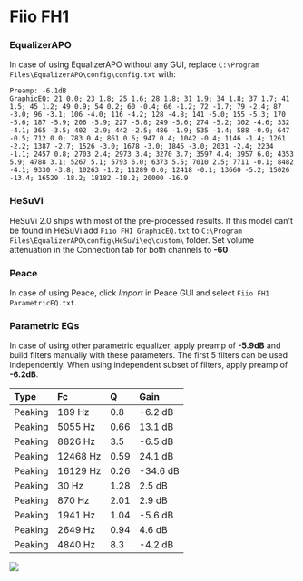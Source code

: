 # Fiio FH1

### EqualizerAPO
In case of using EqualizerAPO without any GUI, replace `C:\Program Files\EqualizerAPO\config\config.txt`
with:
```
Preamp: -6.1dB
GraphicEQ: 21 0.0; 23 1.8; 25 1.6; 28 1.8; 31 1.9; 34 1.8; 37 1.7; 41 1.5; 45 1.2; 49 0.9; 54 0.2; 60 -0.4; 66 -1.2; 72 -1.7; 79 -2.4; 87 -3.0; 96 -3.1; 106 -4.0; 116 -4.2; 128 -4.8; 141 -5.0; 155 -5.3; 170 -5.6; 187 -5.9; 206 -5.9; 227 -5.8; 249 -5.6; 274 -5.2; 302 -4.6; 332 -4.1; 365 -3.5; 402 -2.9; 442 -2.5; 486 -1.9; 535 -1.4; 588 -0.9; 647 -0.5; 712 0.0; 783 0.4; 861 0.6; 947 0.4; 1042 -0.4; 1146 -1.4; 1261 -2.2; 1387 -2.7; 1526 -3.0; 1678 -3.0; 1846 -3.0; 2031 -2.4; 2234 -1.1; 2457 0.8; 2703 2.4; 2973 3.4; 3270 3.7; 3597 4.4; 3957 6.0; 4353 5.9; 4788 3.1; 5267 5.1; 5793 6.0; 6373 5.5; 7010 2.5; 7711 -0.1; 8482 -4.1; 9330 -3.8; 10263 -1.2; 11289 0.0; 12418 -0.1; 13660 -5.2; 15026 -13.4; 16529 -18.2; 18182 -18.2; 20000 -16.9
```

### HeSuVi
HeSuVi 2.0 ships with most of the pre-processed results. If this model can't be found in HeSuVi add
`Fiio FH1 GraphicEQ.txt` to `C:\Program Files\EqualizerAPO\config\HeSuVi\eq\custom\` folder.
Set volume attenuation in the Connection tab for both channels to **-60**

### Peace
In case of using Peace, click *Import* in Peace GUI and select `Fiio FH1 ParametricEQ.txt`.

### Parametric EQs
In case of using other parametric equalizer, apply preamp of **-5.9dB** and build filters manually
with these parameters. The first 5 filters can be used independently.
When using independent subset of filters, apply preamp of **-6.2dB**.

| Type    | Fc       |    Q | Gain     |
|:--------|:---------|:-----|:---------|
| Peaking | 189 Hz   | 0.8  | -6.2 dB  |
| Peaking | 5055 Hz  | 0.66 | 13.1 dB  |
| Peaking | 8826 Hz  | 3.5  | -6.5 dB  |
| Peaking | 12468 Hz | 0.59 | 24.1 dB  |
| Peaking | 16129 Hz | 0.26 | -34.6 dB |
| Peaking | 30 Hz    | 1.28 | 2.5 dB   |
| Peaking | 870 Hz   | 2.01 | 2.9 dB   |
| Peaking | 1941 Hz  | 1.04 | -5.6 dB  |
| Peaking | 2649 Hz  | 0.94 | 4.6 dB   |
| Peaking | 4840 Hz  | 8.3  | -4.2 dB  |

![](https://raw.githubusercontent.com/jaakkopasanen/AutoEq/master/results/oratory1990/harman_in-ear_2017-1/Fiio%20FH1/Fiio%20FH1.png)
